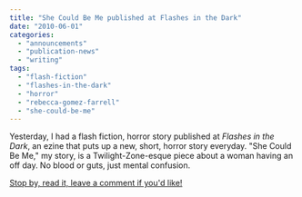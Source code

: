 ```yaml
---
title: "She Could Be Me published at Flashes in the Dark"
date: "2010-06-01"
categories: 
  - "announcements"
  - "publication-news"
  - "writing"
tags: 
  - "flash-fiction"
  - "flashes-in-the-dark"
  - "horror"
  - "rebecca-gomez-farrell"
  - "she-could-be-me"
---
```


Yesterday, I had a flash fiction, horror story published at _Flashes in the Dark_, an ezine that puts up a new, short, horror story everyday. "She Could Be Me," my story, is a Twilight-Zone-esque piece about a woman having an off day. No blood or guts, just mental confusion.

[Stop by, read it, leave a comment if you'd like!](http://flashesinthedark.com/2010/05/31/she-could-be-me-rebecca-gomez-farrell/ "Flashes in the Dark")
